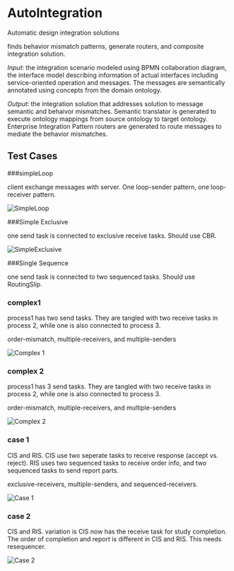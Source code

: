 AutoIntegration
===============

Automatic design integration solutions

finds behavior mismatch patterns, generate routers, and composite integration solution.

*Input*: the integration scenario modeled using BPMN collaboration diagram, the interface model describing information of actual interfaces including service-oriented operation and messages. The messages are semantically annotated using concepts from the domain ontology.

*Output*: the integration solution that addresses solution to message semantic and behaivor mismatches. Semantic translator is generated to execute ontology mappings from source ontology to target ontology. Enterprise Integration Pattern routers are generated to route messages to mediate the behavior mismatches.


Test Cases
---------------

###simpleLoop

client exchange messages with server. One loop-sender pattern, one loop-receiver pattern.

![SimpleLoop](http://photo.yupoo.com/jjfd/Dlv9KJZX/medium.jpg)


###Simple Exclusive

one send task is connected to exclusive receive tasks. Should use CBR.

![SimpleExclusive](http://photo.yupoo.com/jjfd/Dlv9Kvwu/medish.jpg)

###Single Sequence

one send task is connected to two sequenced tasks. Should use RoutingSlip.



### complex1

process1 has two send tasks. They are tangled with two receive tasks in process 2, while one is also connected to process 3.

order-mismatch, multiple-receivers, and multiple-senders

![Complex 1](http://photo.yupoo.com/jjfd/Dlv9LoBE/medish.jpg)


### complex 2

process1 has 3 send tasks. They are tangled with two receive tasks in process 2, while one is also connected to process 3.

order-mismatch, multiple-receivers, and multiple-senders

![Complex 2](http://photo.yupoo.com/jjfd/Dlv9L5tX/medish.jpg)

### case 1

CIS and RIS. CIS use two seperate tasks to receive response (accept vs. reject). RIS uses two sequenced tasks to receive order info, and two sequenced tasks to send report parts.

exclusive-receivers, multiple-senders, and sequenced-receivers.

![Case 1](http://photo.yupoo.com/jjfd/Dlv9KvKu/medish.jpg)

### case 2

CIS and RIS. variation is CIS now has the receive task for study completion. The order of completion and report is different in CIS and RIS. This needs resequencer.

![Case 2](http://photo.yupoo.com/jjfd/DlvcqqOS/medish.jpg)



